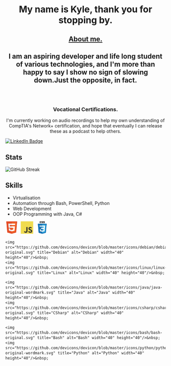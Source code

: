 <div id="header" align="center">
  <h1>My name is Kyle, thank you for stopping by. </h1>
    <h2><u>About me.</u><h2>
      <p>I am an aspiring developer and life long student of various technologies, and I'm more than happy to say I show no sign of slowing down.Just the opposite, in fact.</p>
<br>
    <h3>Vocational Certifications.</h3>
      <p>I'm currently working on audio recordings to help my own understanding of CompTIA's Network+ certification, and hope that eventually I can release these as a podcast to help others.</p>
</div>

<div id="badges">
  <a href="www.linkedin.com/in/kyle-buckley-315a56289">
    <img src="https://img.shields.io/badge/LinkedIn-blue?style=for-the-badge&logo=linkedin&logoColor=white" alt="LinkedIn Badge"/>
  </a>
</div>

<div id="stats">
  <h2>Stats</h2>
  <img src="https://streak-stats.demolab.com?user=[your username]&theme=transparent&fire=EB5454" alt="GitHub Streak"/>
  <!-- <img src="https://github-readme-stats.vercel.app/api/top-langs/?username=[your username]&layout=compact&theme=vision-friendly-dark" alt="Top Languages"/> -->
</div>

<div id="skills">
  <h2>Skills</h2>
  <ul>
    <li>Virtualisation</li>
    <li>Automation through Bash, PowerShell, Python</li>
    <li>Web Development</li>
    <li>OOP Programming with Java, C#</li>
  </ul>

</div>

<div id="tech">
  <!--WebDev -->
    <img src="https://github.com/devicons/devicon/blob/master/icons/html5/html5-original.svg" title="HTML5" alt="HTML5" width="40" height="40"/>&nbsp;
    <img src="https://github.com/devicons/devicon/blob/master/icons/javascript/javascript-original.svg" title="JavaScript" alt="JavaScript" width="40" height="40"/>&nbsp;
    <img src="https://github.com/devicons/devicon/blob/master/icons/css3/css3-original-wordmark.svg" title="CSS3" alt="CSS3" width="40" height="40"/>&nbsp;

  <!--WebDev -->
    <img src="https://github.com/devicons/devicon/blob/master/icons/debian/debian-original.svg" title="Debian" alt="Debian" width="40" height="40"/>&nbsp;
    <img src="https://github.com/devicons/devicon/blob/master/icons/linux/linux-original.svg" title="Linux" alt="Linux" width="40" height="40"/>&nbsp;

  <!--OOP-->
    <img src="https://github.com/devicons/devicon/blob/master/icons/java/java-original-wordmark.svg" title="Java" alt="Java" width="40" height="40"/>&nbsp;
    <img src="https://github.com/devicons/devicon/blob/master/icons/csharp/csharp-original.svg" title="CSharp" alt="CSharp" width="40" height="40"/>&nbsp;

<!--Scripting -->
    <img src="https://github.com/devicons/devicon/blob/master/icons/bash/bash-original.svg" title="Bash" alt="Bash" width="40" height="40"/>&nbsp;
    <img src="https://github.com/devicons/devicon/blob/master/icons/python/python-original-wordmark.svg" title="Python" alt="Python" width="40" height="40"/>&nbsp;
</div>

